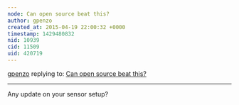 ```yaml
---
node: Can open source beat this?
author: gpenzo
created_at: 2015-04-19 22:00:32 +0000
timestamp: 1429480832
nid: 10939
cid: 11509
uid: 420719
---
```




[gpenzo](../profile/gpenzo) replying to: [Can open source beat this?](../notes/cfastie/07-20-2014/can-open-source-beat-this)

----
Any update on your sensor setup?